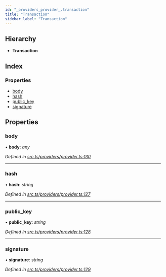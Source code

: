 ```yaml
---
id: "_providers_provider_.transaction"
title: "Transaction"
sidebar_label: "Transaction"
---
```


## Hierarchy

* **Transaction**

## Index

### Properties

* [body](_providers_provider_.transaction.md#body)
* [hash](_providers_provider_.transaction.md#hash)
* [public_key](_providers_provider_.transaction.md#public_key)
* [signature](_providers_provider_.transaction.md#signature)

## Properties

###  body

• **body**: *any*

*Defined in [src.ts/providers/provider.ts:130](https://github.com/nearprotocol/nearlib/blob/bf1ce09/src.ts/providers/provider.ts#L130)*

___

###  hash

• **hash**: *string*

*Defined in [src.ts/providers/provider.ts:127](https://github.com/nearprotocol/nearlib/blob/bf1ce09/src.ts/providers/provider.ts#L127)*

___

###  public_key

• **public_key**: *string*

*Defined in [src.ts/providers/provider.ts:128](https://github.com/nearprotocol/nearlib/blob/bf1ce09/src.ts/providers/provider.ts#L128)*

___

###  signature

• **signature**: *string*

*Defined in [src.ts/providers/provider.ts:129](https://github.com/nearprotocol/nearlib/blob/bf1ce09/src.ts/providers/provider.ts#L129)*
